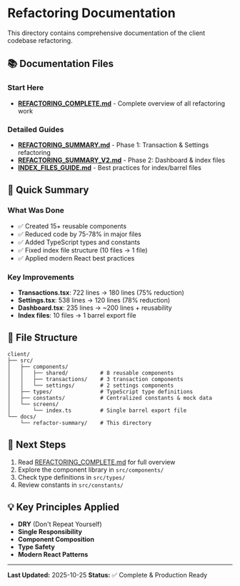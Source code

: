 # Refactoring Documentation

This directory contains comprehensive documentation of the client codebase refactoring.

## 📚 Documentation Files

### **Start Here**
- **[REFACTORING_COMPLETE.md](./REFACTORING_COMPLETE.md)** - Complete overview of all refactoring work

### **Detailed Guides**
- **[REFACTORING_SUMMARY.md](./REFACTORING_SUMMARY.md)** - Phase 1: Transaction & Settings refactoring
- **[REFACTORING_SUMMARY_V2.md](./REFACTORING_SUMMARY_V2.md)** - Phase 2: Dashboard & index files
- **[INDEX_FILES_GUIDE.md](./INDEX_FILES_GUIDE.md)** - Best practices for index/barrel files

## 🎯 Quick Summary

### What Was Done
- ✅ Created 15+ reusable components
- ✅ Reduced code by 75-78% in major files
- ✅ Added TypeScript types and constants
- ✅ Fixed index file structure (10 files → 1 file)
- ✅ Applied modern React best practices

### Key Improvements
- **Transactions.tsx**: 722 lines → 180 lines (75% reduction)
- **Settings.tsx**: 538 lines → 120 lines (78% reduction)
- **Dashboard.tsx**: 235 lines → ~200 lines + reusability
- **Index files**: 10 files → 1 barrel export file

## 📂 File Structure

```
client/
├── src/
│   ├── components/
│   │   ├── shared/          # 8 reusable components
│   │   ├── transactions/    # 3 transaction components
│   │   └── settings/        # 2 settings components
│   ├── types/               # TypeScript type definitions
│   ├── constants/           # Centralized constants & mock data
│   └── screens/
│       └── index.ts         # Single barrel export file
└── docs/
    └── refactor-summary/    # This directory
```

## 🚀 Next Steps

1. Read [REFACTORING_COMPLETE.md](./REFACTORING_COMPLETE.md) for full overview
2. Explore the component library in `src/components/`
3. Check type definitions in `src/types/`
4. Review constants in `src/constants/`

## 💡 Key Principles Applied

- **DRY** (Don't Repeat Yourself)
- **Single Responsibility**
- **Component Composition**
- **Type Safety**
- **Modern React Patterns**

---

**Last Updated:** 2025-10-25
**Status:** ✅ Complete & Production Ready
